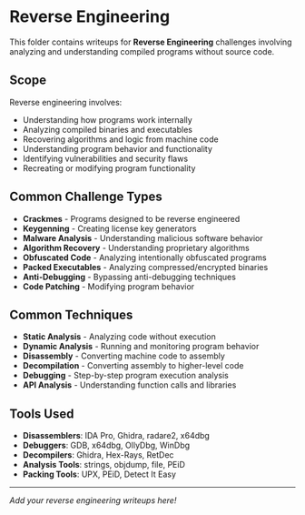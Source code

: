 # Reverse Engineering

This folder contains writeups for **Reverse Engineering** challenges involving analyzing and understanding compiled programs without source code.

## Scope

Reverse engineering involves:
- Understanding how programs work internally
- Analyzing compiled binaries and executables
- Recovering algorithms and logic from machine code
- Understanding program behavior and functionality
- Identifying vulnerabilities and security flaws
- Recreating or modifying program functionality

## Common Challenge Types

- **Crackmes** - Programs designed to be reverse engineered
- **Keygenning** - Creating license key generators
- **Malware Analysis** - Understanding malicious software behavior
- **Algorithm Recovery** - Understanding proprietary algorithms
- **Obfuscated Code** - Analyzing intentionally obfuscated programs
- **Packed Executables** - Analyzing compressed/encrypted binaries
- **Anti-Debugging** - Bypassing anti-debugging techniques
- **Code Patching** - Modifying program behavior

## Common Techniques

- **Static Analysis** - Analyzing code without execution
- **Dynamic Analysis** - Running and monitoring program behavior
- **Disassembly** - Converting machine code to assembly
- **Decompilation** - Converting assembly to higher-level code
- **Debugging** - Step-by-step program execution analysis
- **API Analysis** - Understanding function calls and libraries

## Tools Used

- **Disassemblers**: IDA Pro, Ghidra, radare2, x64dbg
- **Debuggers**: GDB, x64dbg, OllyDbg, WinDbg
- **Decompilers**: Ghidra, Hex-Rays, RetDec
- **Analysis Tools**: strings, objdump, file, PEiD
- **Packing Tools**: UPX, PEiD, Detect It Easy

---

*Add your reverse engineering writeups here!*

